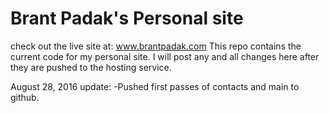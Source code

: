 # Brant Padak's Personal site 
check out the live site at: www.brantpadak.com
This repo  contains the current code for my personal site.  I will post any and all changes here after they are pushed to the hosting service.

August 28, 2016 update:
-Pushed first passes of contacts and main to github.

